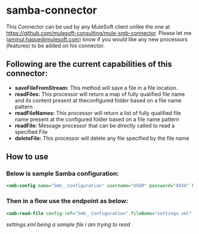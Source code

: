 # samba-connector

This Connector can be usd by any MuleSoft client unlike the one at https://github.com/mulesoft-consulting/mule-smb-connector.
Please let me (aminul.haque@mulesoft.com) know if you would like any new processors (features) to be added on his connector.

## Following are the current capabilities of this connector:
- **saveFileFromStream:** This method will save a file in a file location.
- **readFiles:** This processor will return a map of fully qualified file name and its content present at theconfigured folder based on a file name pattern
- **readFileNames:** This processor will return a list of fully qualified file name present at the   configured folder based on a file name pattern
- **readFile:** Message processor that can be directly called to read a specified File	
- **deleteFile:** This processor will delete any file specified by the file name

## How to use

### Below is sample Samba configuration:
  ```xml
  <smb:config name="Smb__Configuration" username="USER" password="XXXX" host="host" domain="WORKGROUP" folder="shared$/AMINUL" doc:name="Smb: Configuration"/>
  ```
  
  
### Then in a flow use the endpoint as below:
  ```xml
  <smb:read-file config-ref="Smb__Configuration" fileName="settings.xml" doc:name="Smb"/>
  ```
*settings.xml being a sample file i am trying to read*
